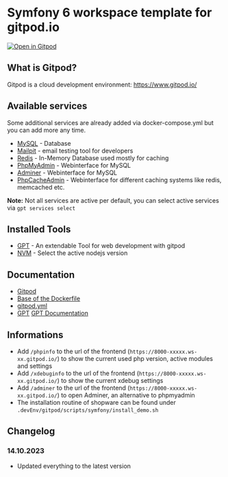# Symfony 6 workspace template for gitpod.io

[![Open in Gitpod](https://gitpod.io/button/open-in-gitpod.svg)](https://gitpod.io/#https://github.com/derroylo/symfony-workspace-sample)

## What is Gitpod?
Gitpod is a cloud development environment: https://www.gitpod.io/

## Available services
Some additional services are already added via docker-compose.yml but you can add more any time.
- [MySQL](https://www.mysql.com) - Database
- [Mailpit](https://github.com/axllent/mailpit) - email testing tool for developers
- [Redis](https://redis.com) - In-Memory Database used mostly for caching
- [PhpMyAdmin](https://www.phpmyadmin.net/) - Webinterface for MySQL
- [Adminer](https://www.adminer.org) - Webinterface for MySQL
- [PhpCacheAdmin](https://github.com/RobiNN1/phpCacheAdmin) - Webinterface for different caching systems like redis, memcached etc.

**Note:** Not all services are active per default, you can select active services via `gpt services select`

## Installed Tools
- [GPT](https://github.com/Derroylo/gitpod-tool) - An extendable Tool for web development with gitpod
- [NVM](https://github.com/nvm-sh/nvm) - Select the active nodejs version

## Documentation
- [Gitpod](https://www.gitpod.io/docs/introduction/getting-started)
- [Base of the Dockerfile](https://github.com/gitpod-io/workspace-images/blob/main/chunks/tool-nginx/Dockerfile)
- [gitpod.yml](https://www.gitpod.io/docs/references/gitpod-yml)
- [GPT](https://github.com/Derroylo/gitpod-tool) [GPT Documentation](https://derroylo.github.io)

## Informations
- Add `/phpinfo` to the url of the frontend (`https://8000-xxxxx.ws-xx.gitpod.io/`) to show the current used php version, active modules and settings
- Add `/xdebuginfo` to the url of the frontend (`https://8000-xxxxx.ws-xx.gitpod.io/`) to show the current xdebug settings
- Add `/adminer` to the url of the frontend (`https://8000-xxxxx.ws-xx.gitpod.io/`) to open Adminer, an alternative to phpmyadmin
- The installation routine of shopware can be found under `.devEnv/gitpod/scripts/symfony/install_demo.sh`

## Changelog

### 14.10.2023
- Updated everything to the latest version